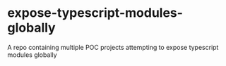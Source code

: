 # expose-typescript-modules-globally
A repo containing multiple POC projects attempting to expose typescript modules globally
